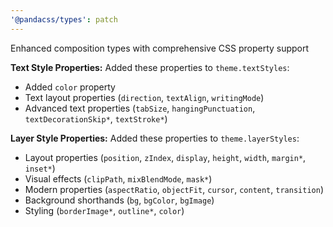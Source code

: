 ```yaml
---
'@pandacss/types': patch
---
```


Enhanced composition types with comprehensive CSS property support

**Text Style Properties:** Added these properties to `theme.textStyles`:

- Added `color` property
- Text layout properties (`direction`, `textAlign`, `writingMode`)
- Advanced text properties (`tabSize`, `hangingPunctuation`, `textDecorationSkip*`, `textStroke*`)

**Layer Style Properties:** Added these properties to `theme.layerStyles`:

- Layout properties (`position`, `zIndex`, `display`, `height`, `width`, `margin*`, `inset*`)
- Visual effects (`clipPath`, `mixBlendMode`, `mask*`)
- Modern properties (`aspectRatio`, `objectFit`, `cursor`, `content`, `transition`)
- Background shorthands (`bg`, `bgColor`, `bgImage`)
- Styling (`borderImage*`, `outline*`, `color`)
